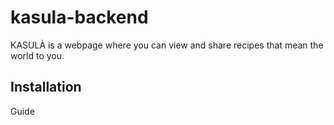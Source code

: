 # kasula-backend

KASULÀ is a webpage where you can view and share recipes that mean the world to you.

## Installation

Guide
